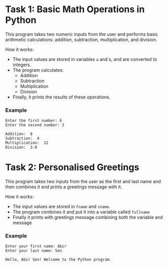 # Task 1: Basic Math Operations in Python

This program takes two numeric inputs from the user and performs basic arithmetic calculations: addition, subtraction, multiplication, and division.

How it works:
- The input values are stored in variables `a` and `b`, and are converted to integers.
- The program calculates:
  - Addition
  - Subtraction
  - Multiplication
  - Division
- Finally, it prints the results of these operations.

### Example
```
Enter the first number: 6
Enter the second number: 2

Addition:  8
Subtraction:  4
Multiplication:  12
Division:  3.0
```

# Task 2: Personalised Greetings

This program takes two inputs from the user as the first and last name and then combines it and prints a greetings message with it.

How it works:
- The input values are stored in `fname` and `sname`.
- The program combines it and put it into a variable called `fullname`
- Finally it prints with greetings message combining both the variable and message

### Example
```
Enter your first name: Abir
Enter your last name: Sen

Hello, Abir Sen! Welcome to the Python program.
```
